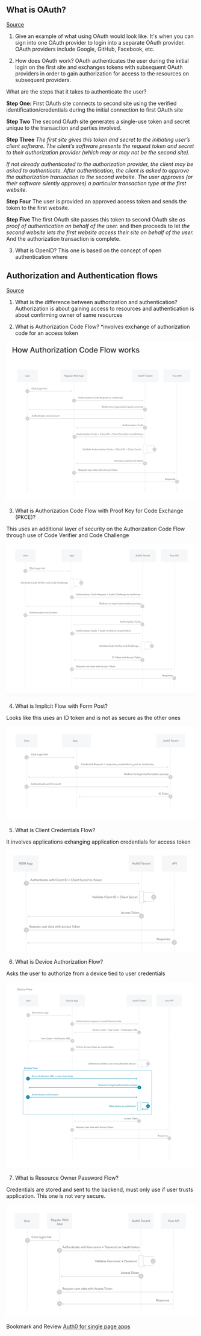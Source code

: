 
## What is OAuth?

[Source](https://www.csoonline.com/article/3216404/what-is-oauth-how-the-open-authorization-framework-works.html)

1. Give an example of what using OAuth would look like. It's when you can sign into one OAuth provider to login into a separate OAuth provider. OAuth providers include Google, GitHub, Facebook, etc.

2. How does OAuth work? OAuth authenticates the user during the initial login on the first site and exchanges tokens with subsequent OAuth providers in order to gain authorization for access to the resources on subsequent providers.

What are the steps that it takes to authenticate the user?

**Step One:** First OAuth site connects to second site using the verified identification/credentials during the initial connection to first OAuth site

**Step Two** The second OAuth site generates a single-use token and secret unique to the transaction and parties involved.

**Step Three** *The first site gives this token and secret to the initiating user’s client software.
The client’s software presents the request token and secret to their authorization provider (which may or may not be the second site).*

*If not already authenticated to the authorization provider, the client may be asked to authenticate. After authentication, the client is asked to approve the authorization transaction to the second website.
The user approves (or their software silently approves) a particular transaction type at the first website.*

**Step Four** The user is provided an approved access token and sends the token to the first website.

**Step Five** The first OAuth site passes this token to second OAuth site *as proof of authentication on behalf of the user.* and then proceeds to let *the second website lets the first website access their site on behalf of the user.* And the authorization transaction is complete.

3. What is OpenID? This one is based on the concept of open authentication where 

## Authorization and Authentication flows

[Source](https://auth0.com/docs/get-started/authentication-and-authorization-flow)

1. What is the difference between authorization and authentication? Authorization is about gaining access to resources and authentication is about confirming owner of same resources

2. What is Authorization Code Flow? *involves exchange of authorization code for an access token

![Image](Screenshot%202023-06-05%20at%204.47.38%20PM.png)

3. What is Authorization Code Flow with Proof Key for Code Exchange (PKCE)?

This uses an additional layer of security on the Authorization Code Flow through use of Code Verifier and Code Challenge

![Image](Screenshot%202023-06-05%20at%204.51.18%20PM.png)

4. What is Implicit Flow with Form Post? 

Looks like this uses an ID token and is not as secure as the other ones

![Image](Screenshot%202023-06-05%20at%204.55.35%20PM.png)

5. What is Client Credentials Flow?
 
 It involves applications exhanging application credentials for access token

![Image](Screenshot%202023-06-05%20at%204.59.05%20PM.png)

6. What is Device Authorization Flow?

Asks the user to authorize from a device tied to user credentials

![Image](Screenshot%202023-06-05%20at%205.00.53%20PM.png)

7. What is Resource Owner Password Flow?

Credentials are stored and sent to the backend, must only use if user trusts application. This one is not very secure. 

![Image](Screenshot%202023-06-05%20at%205.03.51%20PM.png)

Bookmark and Review
[Auth0 for single page apps](https://auth0.com/docs/libraries/auth0-react)
